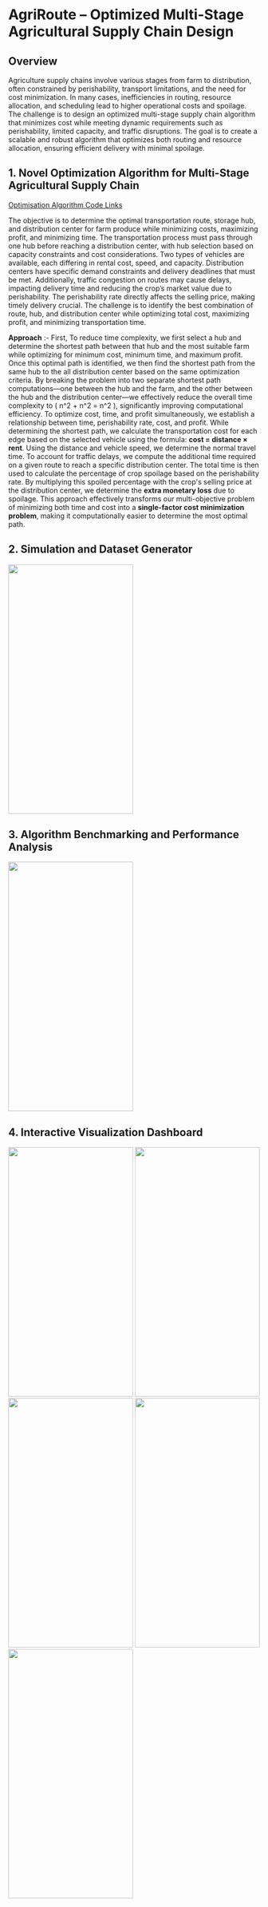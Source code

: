 # AgriRoute – Optimized Multi-Stage Agricultural Supply Chain Design

## Overview

Agriculture supply chains involve various stages from farm to distribution, often constrained by perishability, transport limitations, and the need for cost minimization. In many cases, inefficiencies in routing, resource allocation, and scheduling lead to higher operational costs and spoilage. The challenge is to design an optimized multi-stage supply chain algorithm that minimizes cost while meeting dynamic requirements such as perishability, limited capacity, and traffic disruptions. The goal is to create a scalable and robust algorithm that optimizes both routing and resource allocation, ensuring efficient delivery with minimal spoilage.

## 1. Novel Optimization Algorithm for Multi-Stage Agricultural Supply Chain 

[Optimisation Algorithm Code Links](https://github.com/anisha-01-phoenix/AgriRoute/blob/bbc9960e6795763076f3b50b58c2a60e5667ec63/Optimization_Algo)

The objective is to determine the optimal transportation route, storage hub, and distribution center for farm produce while minimizing costs, maximizing profit, and minimizing time. The transportation process must pass through one hub before reaching a distribution center, with hub selection based on capacity constraints and cost considerations. Two types of vehicles are available, each differing in rental cost, speed, and capacity. Distribution centers have specific demand constraints and delivery deadlines that must be met. Additionally, traffic congestion on routes may cause delays, impacting delivery time and reducing the crop’s market value due to perishability. The perishability rate directly affects the selling price, making timely delivery crucial. The challenge is to identify the best combination of route, hub, and distribution center while optimizing total cost, maximizing profit, and minimizing transportation time.

**Approach** :- First, To reduce time complexity, we first select a hub and determine the shortest path between that hub and the most suitable farm while optimizing for minimum cost, minimum time, and maximum profit. Once this optimal path is identified, we then find the shortest path from the same hub to the all distribution center based on the same optimization criteria. By breaking the problem into two separate shortest path computations—one between the hub and the farm, and the other between the hub and the distribution center—we effectively reduce the overall time complexity to \( n^2 + n^2 = n^2 \), significantly improving computational efficiency. To optimize cost, time, and profit simultaneously, we establish a relationship between time, perishability rate, cost, and profit. While determining the shortest path, we calculate the transportation cost for each edge based on the selected vehicle using the formula: **cost = distance × rent**. Using the distance and vehicle speed, we determine the normal travel time. To account for traffic delays, we compute the additional time required on a given route to reach a specific distribution center. The total time is then used to calculate the percentage of crop spoilage based on the perishability rate. By multiplying this spoiled percentage with the crop's selling price at the distribution center, we determine the **extra monetary loss** due to spoilage. This approach effectively transforms our multi-objective problem of minimizing both time and cost into a **single-factor cost minimization problem**, making it computationally easier to determine the most optimal path.

## 2. Simulation and Dataset Generator  
<img src="https://github.com/user-attachments/assets/138e61a5-f4d5-486c-8579-153f802ae706" width="250" height="500">

## 3. Algorithm Benchmarking and Performance Analysis  
<img src="https://github.com/user-attachments/assets/19415f33-a827-453d-b5e0-769a9348fc49" width="250" height="500">

## 4. Interactive Visualization Dashboard  
<img src="https://github.com/user-attachments/assets/518d7b95-4242-4d04-8a34-6a7f9c57055a" width="250" height="500">  
<img src="https://github.com/user-attachments/assets/6b1b1a42-ee2b-41c2-9dce-2277079a82c7" width="250" height="500">  
<img src="https://github.com/user-attachments/assets/8ff162a8-703d-4bc7-920a-1e09e87f49b4" width="250" height="500">  
<img src="https://github.com/user-attachments/assets/39b79d62-1496-4b5d-b099-0c284f09a720" width="250" height="500">  
<img src="https://github.com/user-attachments/assets/adcbcca6-6ac5-4b13-80a5-a60c8f67f2fd" width="250" height="500">
